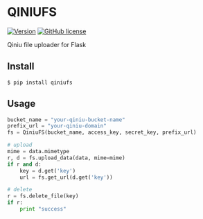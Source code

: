 QINIUFS
=======

[![Version](https://img.shields.io/pypi/v/qiniufs.svg)](https://pypi.python.org/pypi/qiniufs)
[![GitHub license](https://img.shields.io/badge/license-MIT-blue.svg)](https://raw.githubusercontent.com/blindspoter/qiniufs/master/LICENSE)

Qiniu file uploader for Flask


## Install

```
$ pip install qiniufs
```

## Usage

```python
bucket_name = "your-qiniu-bucket-name"
prefix_url = "your-qiniu-domain"
fs = QiniuFS(bucket_name, access_key, secret_key, prefix_url)

# upload
mime = data.mimetype
r, d = fs.upload_data(data, mime=mime)
if r and d:
    key = d.get('key')
    url = fs.get_url(d.get('key'))

# delete
r = fs.delete_file(key)
if r:
    print "success"
```

